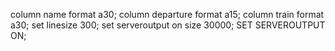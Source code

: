 column name format a30;
column departure format a15;
column train format a30;
set linesize 300;
set serveroutput on size 30000;
SET SERVEROUTPUT ON;
